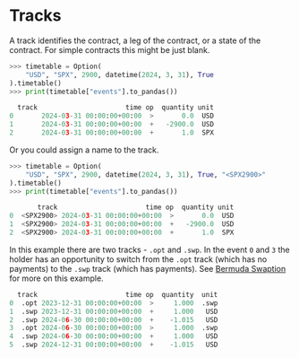 # Tracks

A track identifies the contract, a leg of the contract, or a state of the contract. For simple contracts this might be just blank.

```python
>>> timetable = Option(
    "USD", "SPX", 2900, datetime(2024, 3, 31), True
).timetable()
>>> print(timetable["events"].to_pandas())

  track                      time op  quantity unit
0       2024-03-31 00:00:00+00:00  >       0.0  USD
1       2024-03-31 00:00:00+00:00  +   -2900.0  USD
2       2024-03-31 00:00:00+00:00  +       1.0  SPX
```

Or you could assign a name to the track.

```python
>>> timetable = Option(
    "USD", "SPX", 2900, datetime(2024, 3, 31), True, "<SPX2900>"
).timetable()
>>> print(timetable["events"].to_pandas())

       track                      time op  quantity unit
0  <SPX2900> 2024-03-31 00:00:00+00:00  >       0.0  USD
1  <SPX2900> 2024-03-31 00:00:00+00:00  +   -2900.0  USD
2  <SPX2900> 2024-03-31 00:00:00+00:00  +       1.0  SPX
```

In this example there are two tracks - `.opt` and `.swp`. In the event `0` and `3` the holder has an opportunity to switch from the `.opt`
track (which has no payments) to the `.swp` track (which has payments).
See [Bermuda Swaption](../examples/rate_swaption.md#qablet_contracts.rate.swaption.bermuda_swaption_timetable) for more on this example.

```python
  track                      time op  quantity  unit
0  .opt 2023-12-31 00:00:00+00:00  >     1.000  .swp
1  .swp 2023-12-31 00:00:00+00:00  +     1.000   USD
2  .swp 2024-06-30 00:00:00+00:00  +    -1.015   USD
3  .opt 2024-06-30 00:00:00+00:00  >     1.000  .swp
4  .swp 2024-06-30 00:00:00+00:00  +     1.000   USD
5  .swp 2024-12-31 00:00:00+00:00  +    -1.015   USD
```

